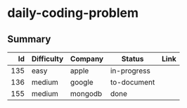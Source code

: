 # daily-coding-problem

## Summary
| Id  | Difficulty | Company | Status      | Link |
|----:|------------|---------|-------------|------|
| 135 | easy       | apple   | in-progress |      |
| 136 | medium     | google  | to-document |      |
| 155 | medium     | mongodb | done        |      |
